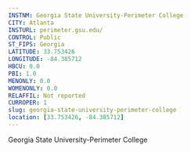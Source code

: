 ```yaml
---
INSTNM: Georgia State University-Perimeter College
CITY: Atlanta
INSTURL: perimeter.gsu.edu/
CONTROL: Public
ST_FIPS: Georgia
LATITUDE: 33.753426
LONGITUDE: -84.385712
HBCU: 0.0
PBI: 1.0
MENONLY: 0.0
WOMENONLY: 0.0
RELAFFIL: Not reported
CURROPER: 1
slug: georgia-state-university-perimeter-college
location: [33.753426, -84.385712]
---
```

Georgia State University-Perimeter College